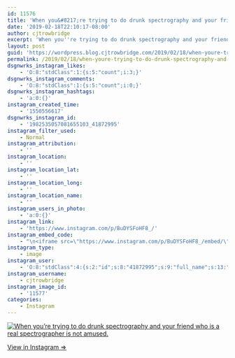 ```yaml
---
id: 11576
title: 'When you&#8217;re trying to do drunk spectrography and your friend who is a real spectrographer is not amused.'
date: '2019-02-18T22:10:17-08:00'
author: cjtrowbridge
excerpt: 'When you''re trying to do drunk spectrography and your friend who is a real spectrographer is not amused.'
layout: post
guid: 'https://wordpress.blog.cjtrowbridge.com/2019/02/18/when-youre-trying-to-do-drunk-spectrography-and-your-friend-who-is-a-real-spectrographer-is-not-amused/'
permalink: /2019/02/18/when-youre-trying-to-do-drunk-spectrography-and-your-friend-who-is-a-real-spectrographer-is-not-amused/
dsgnwrks_instagram_likes:
    - 'O:8:"stdClass":1:{s:5:"count";i:3;}'
dsgnwrks_instagram_comments:
    - 'O:8:"stdClass":1:{s:5:"count";i:0;}'
dsgnwrks_instagram_hashtags:
    - 'a:0:{}'
instagram_created_time:
    - '1550556617'
dsgnwrks_instagram_id:
    - '1982535057081655103_41872995'
instagram_filter_used:
    - Normal
instagram_attribution:
    - ''
instagram_location:
    - ''
instagram_location_lat:
    - ''
instagram_location_long:
    - ''
instagram_location_name:
    - ''
instagram_users_in_photo:
    - 'a:0:{}'
instagram_link:
    - 'https://www.instagram.com/p/BuDYSFoHF8_/'
instagram_embed_code:
    - "\n<iframe src=\"https://www.instagram.com/p/BuDYSFoHF8_/embed/\" width=\"612\" height=\"710\" frameborder=\"0\" scrolling=\"no\" allowtransparency=\"true\" class=\"insta-image-embed\"></iframe>\n"
instagram_type:
    - image
instagram_user:
    - 'O:8:"stdClass":4:{s:2:"id";s:8:"41872995";s:9:"full_name";s:13:"CJ Trowbridge";s:15:"profile_picture";s:184:"https://scontent.cdninstagram.com/vp/0775d428d94dd24db966978e1f7c4c47/5CF4EA0B/t51.2885-19/s150x150/49719818_1996732167092496_2139941882996719616_n.jpg?_nc_ht=scontent.cdninstagram.com";s:8:"username";s:12:"cjtrowbridge";}'
instagram_username:
    - cjtrowbridge
instagram_image_id:
    - '11577'
categories:
    - Instagram
---
```


[![When you’re trying to do drunk spectrography and your friend who is a real spectrographer is not amused.](https://blog.cjtrowbridge.com/wp-content/uploads/2019/02/when-youre-trying-to-do-1-1.jpg)](https://www.instagram.com/p/BuDYSFoHF8_/)

[View in Instagram ⇒](https://www.instagram.com/p/BuDYSFoHF8_/)